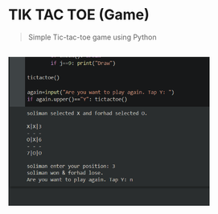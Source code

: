 # TIK TAC TOE (Game)
> Simple Tic-tac-toe game using Python
<br>
<img src="output.png" width="400">
